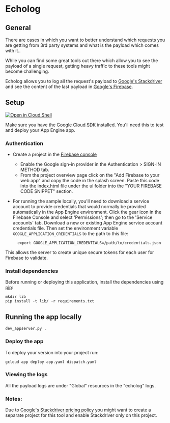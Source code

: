 # Echolog

## General
There are cases in which you want to better understand which requests you are getting from 3rd party systems and what is the payload which comes with it..

While you can find some great tools out there which allow you to see the payload of a single request, getting heavy traffic to these tools might become challenging.

Echolog allows you to log all the request's payload to [Google's Stackdriver](https://cloud.google.com/stackdriver/) and see the content of the last payload in [Google's Firebase](https://cloud.google.com/stackdriver/).


## Setup
[![Open in Cloud Shell][shell_img]][shell_link]

[shell_img]: http://gstatic.com/cloudssh/images/open-btn.png
[shell_link]: https://console.cloud.google.com/cloudshell/open?git_repo=https://github.com/doitintl/Echolog&page=editor&open_in_editor=README.md

Make sure you have the [Google Cloud SDK](https://cloud.google.com/sdk/) installed. You'll need this to test and deploy your App Engine app.

### Authentication
* Create a project in the [Firebase console](https://firebase.google.com/console)
	* Enable the Google sign-in provider in the Authentication > SIGN-IN METHOD tab.
	* From the project overview page click on the "Add Firebase to your web app" and copy the code in the splash screen. Paste this code into the index.html file under the ui folder into the "YOUR FIREBASE CODE SNIPPET" section.
* For running the sample locally, you'll need to download a service account to provide credentials that would normally be provided automatically in the App Engine environment. Click the gear icon in the Firebase Console and select 'Permissions'; then go to the 'Service accounts' tab. Download a new or existing App Engine service account credentials file. Then set the environment variable `GOOGLE_APPLICATION_CREDENTIALS` to the path to this file:

		export GOOGLE_APPLICATION_CREDENTIALS=/path/to/credentials.json

This allows the server to create unique secure tokens for each user for Firebase to validate.

### Install dependencies
Before running or deploying this application, install the dependencies using [pip](http://pip.readthedocs.io/en/stable/):
```
mkdir lib
pip install -t lib/ -r requirements.txt
```

## Running the app locally
```
dev_appserver.py .
```
    
### Deploy the app
To deploy your version into your project run:
```
gcloud app deploy app.yaml dispatch.yaml
```

### Viewing the logs
All the payload logs are under "Global" resources in the "echolog" logs.

### Notes:
Due to [Google's Stackdriver pricing policy](https://cloud.google.com/stackdriver/pricing_v2) you might want to create a separate project for this tool and enable Stackdriver only on this project.
